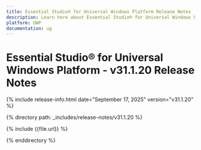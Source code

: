 ```yaml
---
title: Essential Studio® for Universal Windows Platform Release Notes  - v31.1.20
description: Learn here about Essential Studio® for Universal Windows Platform Weekly Nuget Release - Release Notes - v31.1.20
platform: UWP
documentation: ug
---
```


# Essential Studio® for Universal Windows Platform - v31.1.20 Release Notes

{% include release-info.html date="September 17, 2025"  version="v31.1.20" %}

{% directory path: _includes/release-notes/v31.1.20 %}

{% include {{file.url}} %}

{% enddirectory %}